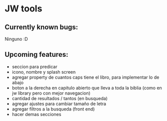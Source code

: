 # JW tools

## Currently known bugs:

Ninguno :D

## Upcoming features:

- seccion para predicar
- icono, nombre y splash screen
- agregar property de cuantos caps tiene el libro, para implementar lo de abajo
- boton a la derecha en capitulo abierto que lleva a toda la biblia (como en jw library pero con mejor navegacion)
- cantidad de resultados / tantos (en busqueda)
- agregar ajustes para cambiar tamaño de letra
- agregar filtros a la busqueda (front end)
- hacer demas secciones
